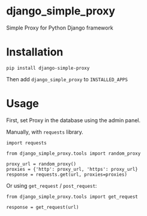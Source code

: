 # django_simple_proxy
Simple Proxy for Python Django framework

# Installation
```
pip install django-simple-proxy
```

Then add `django_simple_proxy` to `INSTALLED_APPS`

# Usage
First, set Proxy in the database using the admin panel.

Manually, with `requests` library.
```
import requests

from django_simple_proxy.tools import random_proxy

proxy_url = random_proxy()
proxies = {'http': proxy_url, 'https': proxy_url}
response = requests.get(url, proxies=proxies)
```

Or using `get_request` / `post_request`:
```
from django_simple_proxy.tools import get_request

response = get_request(url)
```
